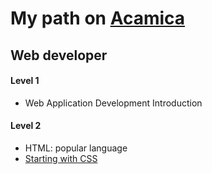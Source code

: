 <h1>My path on <a href="https://www.acamica.com/">Acamica</a></a>

<h2>Web developer</h2>

<h4>Level 1</h4>
<ul>
  <li>Web Application Development Introduction</li>
</ul>


<h4>Level 2</h4>
	<ul>
		<li>HTML: popular language</li>
		<li><a href="https://www.evernote.com/shard/s318/nl/2147483647/8db0da7d-b935-4c7f-9e81-431ac91b6d66/">Starting with CSS</a></li>
	</ul>

